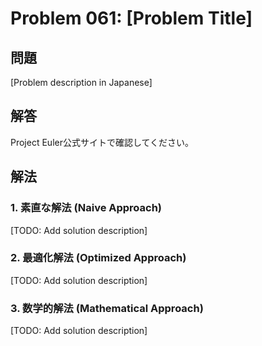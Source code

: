 # Problem 061: [Problem Title]

## 問題
[Problem description in Japanese]

## 解答

Project Euler公式サイトで確認してください。

## 解法

### 1. 素直な解法 (Naive Approach)
[TODO: Add solution description]

### 2. 最適化解法 (Optimized Approach)
[TODO: Add solution description]

### 3. 数学的解法 (Mathematical Approach)
[TODO: Add solution description]
